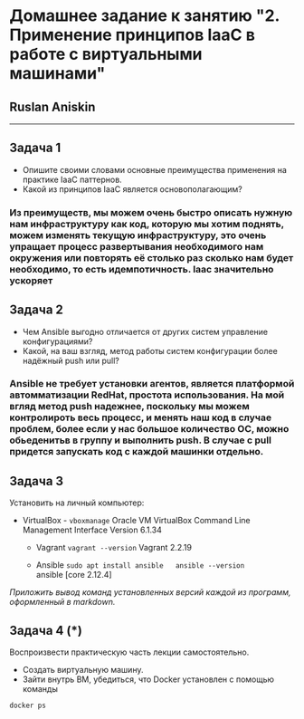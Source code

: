 

# Домашнее задание к занятию "2. Применение принципов IaaC в работе с виртуальными машинами"

## Ruslan Aniskin

---

## Задача 1

- Опишите своими словами основные преимущества применения на практике IaaC паттернов.
- Какой из принципов IaaC является основополагающим?

### Из преимуществ, мы можем очень быстро описать нужную нам инфраструктуру как код, которую мы хотим поднять, можем изменять текущую инфраструктуру, это очень упращает процесс развертывания необходимого нам окружения или повторять её столько раз сколько нам будет необходимо, то есть идемпотичность. Iaac значительно ускоряет 

## Задача 2

- Чем Ansible выгодно отличается от других систем управление конфигурациями? 
- Какой, на ваш взгляд, метод работы систем конфигурации более надёжный push или pull?

### Ansible не требует установки агентов, является платформой автомматизации RedHat, простота использования. На мой вгляд метод push надежнее, поскольку мы можем контролироть весь процесс, и менять наш код в случае проблем, более если у нас большое количество ОС, можно обьеденитьв в группу и выполнить push. В случае с pull придется запускать код с каждой машинки отдельно. 

## Задача 3

Установить на личный компьютер:

- VirtualBox - ```vboxmanage```
  Oracle VM VirtualBox Command Line Management Interface Version 6.1.34

  - Vagrant  ```vagrant --version```
  Vagrant 2.2.19

  - Ansible ```sudo apt install ansible  
               ansible --version```  
  ansible [core 2.12.4]



*Приложить вывод команд установленных версий каждой из программ, оформленный в markdown.*

## Задача 4 (*)

Воспроизвести практическую часть лекции самостоятельно.

- Создать виртуальную машину.
- Зайти внутрь ВМ, убедиться, что Docker установлен с помощью команды
```
docker ps
```
